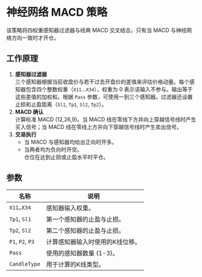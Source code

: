# 神经网络 MACD 策略

该策略将四权重感知器过滤器与经典 MACD 交叉结合。只有当 MACD 与神经网络方向一致时才开仓。

## 工作原理

1. **感知器过滤器**  
   三个感知器根据当前收盘价与若干过去开盘价的差值来评估价格动量。每个感知器包含四个整数权重（`X11`…`X34`），权重为 0 表示该输入不参与。输出等于这些差值的加权和。根据 `Pass` 参数，可使用一到三个感知器。过滤器还设置止损和止盈距离（`Sl1`, `Tp1`, `Sl2`, `Tp2`）。
2. **MACD 确认**  
   计算标准 MACD (12,26,9)。当 MACD 线在零线下方并向上穿越信号线时产生买入信号；当 MACD 线在零线上方并向下穿越信号线时产生卖出信号。
3. **交易执行**  
   - 当 MACD 与感知器均给出正向时开多。  
   - 当两者均为负向时开空。  
   仓位在达到止损或止盈水平时平仓。

## 参数

| 名称 | 说明 |
| ---- | ---- |
| `X11…X34` | 感知器输入权重。 |
| `Tp1`, `Sl1` | 第一个感知器的止盈与止损。 |
| `Tp2`, `Sl2` | 第二个感知器的止盈与止损。 |
| `P1`, `P2`, `P3` | 计算感知器输入时使用的K线位移。 |
| `Pass` | 使用的感知器数量 (1-3)。 |
| `CandleType` | 用于计算的K线类型。 |

